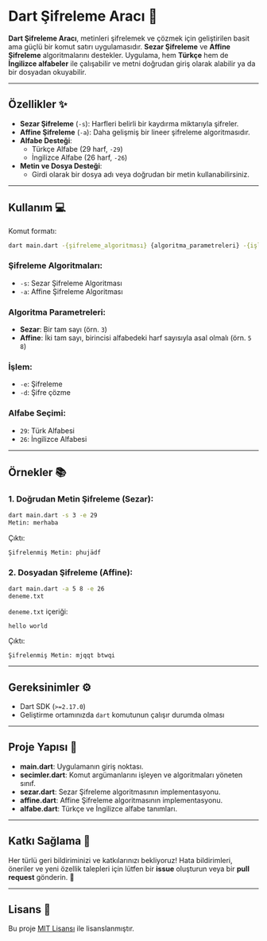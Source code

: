 # Dart Şifreleme Aracı 🔐

**Dart Şifreleme Aracı**, metinleri şifrelemek ve çözmek için geliştirilen basit ama güçlü bir komut satırı uygulamasıdır. **Sezar Şifreleme** ve **Affine Şifreleme** algoritmalarını destekler. Uygulama, hem **Türkçe** hem de **İngilizce alfabeler** ile çalışabilir ve metni doğrudan giriş olarak alabilir ya da bir dosyadan okuyabilir.

---

## Özellikler ✨

- **Sezar Şifreleme** (`-s`): Harfleri belirli bir kaydırma miktarıyla şifreler.
- **Affine Şifreleme** (`-a`): Daha gelişmiş bir lineer şifreleme algoritmasıdır.
- **Alfabe Desteği**:
  - Türkçe Alfabe (29 harf, `-29`)
  - İngilizce Alfabe (26 harf, `-26`)
- **Metin ve Dosya Desteği**:
  - Girdi olarak bir dosya adı veya doğrudan bir metin kullanabilirsiniz.

---

## Kullanım 💻

Komut formatı:

```bash
dart main.dart -{şifreleme_algoritması} {algoritma_parametreleri} -{işlem} {alfabe_seçimi}
```

### Şifreleme Algoritmaları:
- `-s`: Sezar Şifreleme Algoritması
- `-a`: Affine Şifreleme Algoritması

### Algoritma Parametreleri:
- **Sezar**: Bir tam sayı (örn. `3`)
- **Affine**: İki tam sayı, birincisi alfabedeki harf sayısıyla asal olmalı (örn. `5 8`)

### İşlem:
- `-e`: Şifreleme
- `-d`: Şifre çözme

### Alfabe Seçimi:
- `29`: Türk Alfabesi
- `26`: İngilizce Alfabesi

---

## Örnekler 📚

### 1. Doğrudan Metin Şifreleme (Sezar):
```bash
dart main.dart -s 3 -e 29
Metin: merhaba
```

Çıktı:
```
Şifrelenmiş Metin: phujädf
```

### 2. Dosyadan Şifreleme (Affine):
```bash
dart main.dart -a 5 8 -e 26
deneme.txt
```

`deneme.txt` içeriği:
```
hello world
```

Çıktı:
```
Şifrelenmiş Metin: mjqqt btwqi
```

---

## Gereksinimler ⚙️

- Dart SDK (`>=2.17.0`)
- Geliştirme ortamınızda `dart` komutunun çalışır durumda olması

---

## Proje Yapısı 📂

- **main.dart**: Uygulamanın giriş noktası.
- **secimler.dart**: Komut argümanlarını işleyen ve algoritmaları yöneten sınıf.
- **sezar.dart**: Sezar Şifreleme algoritmasının implementasyonu.
- **affine.dart**: Affine Şifreleme algoritmasının implementasyonu.
- **alfabe.dart**: Türkçe ve İngilizce alfabe tanımları.

---

## Katkı Sağlama 🤝

Her türlü geri bildiriminizi ve katkılarınızı bekliyoruz! Hata bildirimleri, öneriler ve yeni özellik talepleri için lütfen bir **issue** oluşturun veya bir **pull request** gönderin. 🎉

---

## Lisans 📜

Bu proje [MIT Lisansı](https://opensource.org/licenses/MIT) ile lisanslanmıştır.
